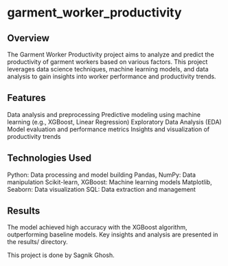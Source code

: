 # garment_worker_productivity
## Overview
The Garment Worker Productivity project aims to analyze and predict the productivity of garment workers based on various factors. This project leverages data science techniques, machine learning models, and data analysis to gain insights into worker performance and productivity trends.

## Features
Data analysis and preprocessing
Predictive modeling using machine learning (e.g., XGBoost, Linear Regression)
Exploratory Data Analysis (EDA)
Model evaluation and performance metrics
Insights and visualization of productivity trends

## Technologies Used
Python: Data processing and model building
Pandas, NumPy: Data manipulation
Scikit-learn, XGBoost: Machine learning models
Matplotlib, Seaborn: Data visualization
SQL: Data extraction and management

## Results
The model achieved high accuracy with the XGBoost algorithm, outperforming baseline models. Key insights and analysis are presented in the results/ directory.

This project is done by Sagnik Ghosh.

